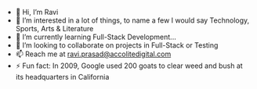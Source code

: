- 👋 Hi, I’m Ravi
- 👀 I’m interested in a lot of things, to name a few I would say Technology, Sports, Arts & Literature
- 🌱 I’m currently learning Full-Stack Development...
- 💞️ I’m looking to collaborate on projects in Full-Stack or Testing
- 📫 Reach me at ravi.prasad@accolitedigital.com
- ⚡ Fun fact: In 2009, Google used 200 goats to clear weed and bush at its headquarters in California

<!---
Ravi-Acco/Ravi-Acco is a ✨ special ✨ repository because its `README.md` (this file) appears on your GitHub profile.
You can click the Preview link to take a look at your changes.
--->
